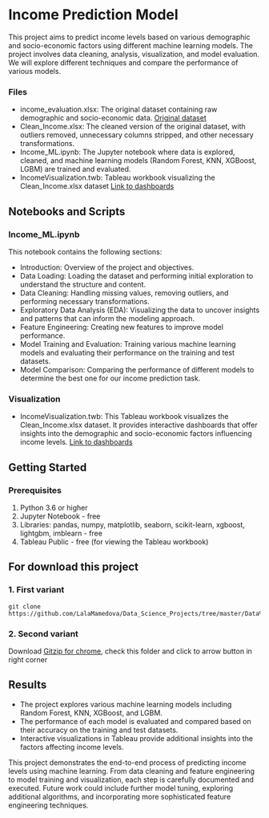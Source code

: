 # Income Prediction Model

This project aims to predict income levels based on various demographic and socio-economic factors using different machine learning models. The project involves data cleaning, analysis, visualization, and model evaluation. We will explore different techniques and compare the performance of various models.

### Files
* income_evaluation.xlsx: The original dataset containing raw demographic and socio-economic data. [Original dataset](https://www.kaggle.com/datasets/vijayadityads/income-evaluation)
* Clean_Income.xlsx: The cleaned version of the original dataset, with outliers removed, unnecessary columns stripped, and other necessary transformations.
* Income_ML.ipynb: The Jupyter notebook where data is explored, cleaned, and machine learning models (Random Forest, KNN, XGBoost, LGBM) are trained and evaluated.
* IncomeVisualization.twb: Tableau workbook visualizing the Clean_Income.xlsx dataset [Link to dashboards](https://public.tableau.com/app/profile/lal.m.mm.dova/viz/IncomeVisualization/Gaindashboard?publish=yes)

## Notebooks and Scripts
### Income_ML.ipynb
This notebook contains the following sections:

* Introduction: Overview of the project and objectives.
* Data Loading: Loading the dataset and performing initial exploration to understand the structure and content.
* Data Cleaning: Handling missing values, removing outliers, and performing necessary transformations.
* Exploratory Data Analysis (EDA): Visualizing the data to uncover insights and patterns that can inform the modeling approach.
* Feature Engineering: Creating new features to improve model performance.
* Model Training and Evaluation: Training various machine learning models and evaluating their performance on the training and test datasets.
* Model Comparison: Comparing the performance of different models to determine the best one for our income prediction task.

### Visualization
* IncomeVisualization.twb: This Tableau workbook visualizes the Clean_Income.xlsx dataset. It provides interactive dashboards that offer insights into the demographic and socio-economic factors influencing income levels. [Link to dashboards](https://public.tableau.com/app/profile/lal.m.mm.dova/viz/IncomeVisualization/Gaindashboard?publish=yes)

## Getting Started
### Prerequisites
1. Python 3.6 or higher
2. Jupyter Notebook - free
3. Libraries: pandas, numpy, matplotlib, seaborn, scikit-learn, xgboost, lightgbm, imblearn - free
4. Tableau Public - free (for viewing the Tableau workbook)

## For download this project
### 1. First variant
``` 
git clone https://github.com/LalaMamedova/Data_Science_Projects/tree/master/Data%20Science%20Projects/Income
```
### 2. Second variant
Download [Gitzip for chrome](https://chromewebstore.google.com/detail/gitzip-for-github/ffabmkklhbepgcgfonabamgnfafbdlkn?pli=1), check this folder and click to arrow button in right corner

## Results
* The project explores various machine learning models including Random Forest, KNN, XGBoost, and LGBM.
* The performance of each model is evaluated and compared based on their accuracy on the training and test datasets.
* Interactive visualizations in Tableau provide additional insights into the factors affecting income levels.

This project demonstrates the end-to-end process of predicting income levels using machine learning. From data cleaning and feature engineering to model training and visualization, each step is carefully documented and executed. Future work could include further model tuning, exploring additional algorithms, and incorporating more sophisticated feature engineering techniques.